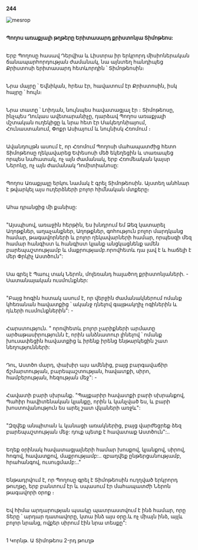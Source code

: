 **244**

![mesrop](https://volamar.ru/audio_video/foto/01/detbible/B504.BMP)

\
**Պողոս առաքյալի թղթերը Երիտասարդ քրիստոնյա Տիմոթեոս:**

\
Երբ Պողոսը հասավ Դերվիա և Լիստրա իր երկրորդ միսիոներական ճանապարհորդության ժամանակ, նա այնտեղ հանդիպեց Քրիստոսի երիտասարդ հետևորդին ՝ Տիմոթեոսին։

\
Նրա մայրը ՝ Եվնիկան, հրեա էր, հավատում էր Քրիստոսին, իսկ հայրը ՝ հույն։

\
Նրա տատը ՝ Լոիդան, նույնպես հավատացյալ էր ։ Տիմոթեոսը, ինչպես Ղուկաս ավետարանիչը, դարձավ Պողոս առաքյալի մշտական ուղեկիցը և նրա հետ էր Մակեդոնիայում, Հունաստանում, Փոքր Ասիայում և նույնիսկ Հռոմում ։

\
Ավանդույթն ասում է, որ Հռոմում Պողոսի մահապատժից հետո Տիմոթեոսը ղեկավարեց Եփեսոսի մեծ եկեղեցին և տառապեց որպես նահատակ, ոչ այն ժամանակ, երբ Հռոմեական կայսր Ներոնը, ոչ այն ժամանակ Դոմիտիանոսը:

\
Պողոս Առաքյալը երկու նամակ է գրել Տիմոթեոսին. Այստեղ անհնար է թվարկել այս ուղերձների բոլոր հիմնական մտքերը։

\
Ահա դրանցից մի քանիսը:

\
"Այսպիսով, առաջին հերթին, ես խնդրում եմ Ձեզ կատարել Աղոթքներ, աղաչանքներ, Աղոթքներ, գոհություն բոլոր մարդկանց համար, թագավորների և բոլոր ղեկավարների համար, որպեսզի մեզ համար հանգիստ և հանգիստ կյանք անցկացնենք ամեն բարեպաշտությամբ և մաքրությամբ.որովհետև դա լավ է և հաճելի է մեր Փրկիչ Աստծուն":

\
Սա գրել է Պաուլ տակ Ներոն, մոլեռանդ հալածող քրիստոնյաների. - Սատանայական ուսմունքներ:

\
"Բայց հոգին հստակ ասում է, որ վերջին ժամանակներում ոմանք կհեռանան հավատքից ՝ ականջ դնելով գայթակղիչ ոգիներին և դևերի ուսմունքներին": -

\
Հարստություն. " որովհետև բոլոր չարիքների արմատը արծաթասիրությունն է, որին անձնատուր լինելով ՝ ոմանք խուսափեցին հավատքից և իրենք իրենց ենթարկեցին շատ նեղությունների:

\
Դու, Աստծո մարդ, փախիր այս ամենից, բայց բարգավաճիր ճշմարտության, բարեպաշտության, հավատքի, սիրո, համբերության, հեզության մեջ": -

\
Հավատի բարի սխրանք. "Պայքարիր հավատքի բարի սխրանքով, Պահիր հավիտենական կյանքը, որին և կանչված ես, և բարի խոստովանություն ես արել շատ վկաների առջև":

\
"Զզվեք անպիտան և կանացի առակներից, բայց վարժեցրեք ձեզ բարեպաշտության մեջ: դուք պետք է հավատաք Աստծուն":..

\
Եղեք օրինակ հավատացյալների համար խոսքով, կյանքով, սիրով, հոգով, հավատքով, մաքրությամբ:.. զբաղվեք ընթերցանությամբ, հրահանգով, ուսուցմամբ:.."

\
Ենթադրվում է, որ Պողոսը գրել է Տիմոթեոսին ուղղված երկրորդ թուղթը, երբ բանտում էր և սպասում էր մահապատժի Ներոն թագավորի օրոք ։

\
Եվ հիմա արդարության պսակը պատրաստվում է ինձ համար, որը Տերը ՝ արդար դատավորը, կտա ինձ այս օրը.և ոչ միայն ինձ, այլև բոլոր նրանց, ովքեր սիրում էին նրա տեսքը":

\
1 Կորնթ.
Ա Տիմոթեոս 2-րդ թուղթ
